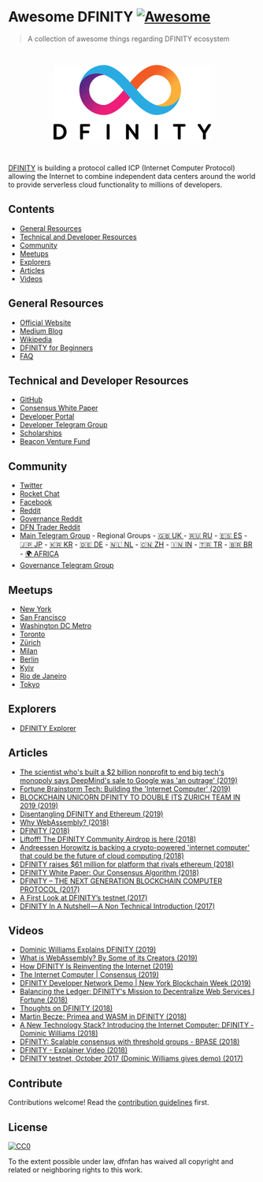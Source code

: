 # Awesome DFINITY [![Awesome](https://awesome.re/badge.svg)](https://awesome.re)

> A collection of awesome things regarding DFINITY ecosystem

<br><p align="center">
  <img src="dfinitylogo.png">
</p><br>

[DFINITY](https://dfinity.org/) is building a protocol called ICP (Internet Computer Protocol) allowing the Internet to combine independent data centers around the world to provide serverless cloud functionality to millions of developers.


## Contents

- [General Resources](#general-resources)
- [Technical and Developer Resources](#technical-and-developer-resources)
- [Community](#community)
- [Meetups](#meetups)
- [Explorers](#explorers)
- [Articles](#articles)
- [Videos](#videos)


## General Resources

- [Official Website](https://dfinity.org/)
- [Medium Blog](https://medium.com/dfinity)
- [Wikipedia](https://en.wikipedia.org/wiki/Dfinity)
- [DFINITY for Beginners](https://www.reddit.com/r/dfinity/comments/8vmedw/dfinity_for_beginners/)
- [FAQ](https://dfinity.org/faq)



## Technical and Developer Resources

- [GitHub](https://github.com/dfinity)
- [Consensus White Paper](https://dfinity.org/static/dfinity-consensus-0325c35128c72b42df7dd30c22c41208.pdf)
- [Developer Portal](https://dfinity.org/developers/)
- [Developer Telegram Group](https://t.me/DFINITY_Devs)
- [Scholarships](https://dfinity.org/ecosystem/scholarships)
- [Beacon Venture Fund](https://dfinity.org/ecosystem/fund)



## Community

<!-- ### Official Channels -->
- [Twitter](https://twitter.com/dfinity)
- [Rocket Chat](https://dfinity.rocket.chat/)
- [Facebook](https://www.facebook.com/dfinity.org/)
- [Reddit](https://reddit.com/r/dfinity)
- [Governance Reddit](https://www.reddit.com/r/dfinity_governance/)
- [DFN Trader Reddit](https://www.reddit.com/r/dfntrader/)
- [Main Telegram Group](https://t.me/dfinity) - Regional Groups - [🇬🇧 UK ](https://t.me/DFINITY_UK
) - [🇷🇺 RU](https://t.me/DFINITY_RU) - [🇪🇸 ES](https://t.me/DFINITY_ES) - [🇯🇵 JP](https://t.me/DFINITY_JP) - [🇰🇷 KR](https://t.me/DFINITY_KR) - [🇩🇪 DE](https://t.me/DFINITY_DE) - [🇳🇱 NL](https://t.me/DFINITY_NL) - [🇨🇳 ZH](https://t.me/DFINITY_ZH) - [🇮🇳 IN](https://t.me/DFINITY_IN) - [🇹🇷 TR](https://t.me/DFINITY_TR) - [🇧🇷 BR](https://t.me/dfinitybrazil) - [🌍  AFRICA](https://t.me/dfinityafrica)
- [Governance Telegram Group](https://t.me/DFINITY_Gov)

## Meetups

- [New York](https://www.meetup.com/DFINITY-New-York)
- [San Francisco](https://www.meetup.com/meetup-group-wDGYWnAz)
- [Washington DC Metro](https://www.meetup.com/DFINITY-Washington-DC-Metro)
- [Toronto](https://www.meetup.com/Toronto-DFINITY-Meetup)
- [Zürich](https://www.meetup.com/Zurich-DFINITY-Meetup)
- [Milan](https://www.meetup.com/Milan-DFINITY-Meetup)
- [Berlin](https://www.meetup.com/DFINITY-MEETUP-BERLIN)
- [Kyiv](https://www.meetup.com/Kyiv-Cryptocurrency-Meetup/)
- [Rio de Janeiro](https://www.meetup.com/DFINITY-Rio-de-Janeiro-Meetup)
- [Tokyo](https://www.meetup.com/DFINITY-Tokyo-Meetup)

## Explorers

- [DFINITY Explorer](https://www.dfinityexplorer.org/)



## Articles
- [The scientist who's built a $2 billion nonprofit to end big tech's monopoly says DeepMind's sale to Google was 'an outrage' (2019)](https://www.businessinsider.com/dfinity-founder-dominic-williams-criticizes-deepmind-sale-to-google-2019-7)
- [Fortune Brainstorm Tech: Building the 'Internet Computer' (2019)](https://www.pcmag.com/article/369794/fortune-brainstorm-tech-building-the-internet-computer)
- [BLOCKCHAIN UNICORN DFINITY TO DOUBLE ITS ZURICH TEAM IN 2019 (2019)](https://www.cnnmoney.ch/shows/blockchain/videos/dominic-williams-dfinity-blockchain-unicorn-double-zurich-team-2019)
- [Disentangling DFINITY and Ethereum (2019)](https://medium.com/dfinity/disentangling-dfinity-and-ethereum-dfa2151ad419)
- [Why WebAssembly? (2018)](https://medium.com/dfinity/why-webassembly-f21967076e4)
- [DFINITY (2018)](https://a16z.com/2018/08/29/dfinity/)
- [Liftoff! The DFINITY Community Airdrop is here (2018)](https://medium.com/dfinity/liftoff-the-dfinity-community-airdrop-is-here-5a11b94a2d03)
- [Andreessen Horowitz is backing a crypto-powered 'internet computer' that could be the future of cloud computing (2018)](http://www.businessinsider.com/polychain-andreessen-horowitz-dfinity-2018-2?r=UK&IR=T)
- [DFINITY raises $61 million for platform that rivals ethereum (2018)](https://www.cnbc.com/2018/02/07/dfinity-raises-61-million-for-platform-that-rivals-ethereum.html)
- [DFINITY White Paper: Our Consensus Algorithm (2018)](https://medium.com/dfinity/dfinity-white-paper-our-consensus-algorithm-a11adc0a054c)
- [DFINITY – THE NEXT GENERATION BLOCKCHAIN COMPUTER PROTOCOL (2017)](http://techblogwriter.co.uk/difinity/)
- [A First Look at DFINITY’s testnet (2017)](https://medium.com/dfinity/a-first-look-at-dfinit-ys-testnet-october-2017-8a94737bbc4)
- [DFINITY In A Nutshell — A Non Technical Introduction (2017)](https://medium.com/dfinity/dfinity-in-a-nutshell-a-non-technical-introduction-ec45ec5967c1)

## Videos
- [Dominic Williams Explains DFINITY (2019)](https://youtu.be/ZuMfYk4eZcI)
- [What is WebAssembly? By Some of its Creators (2019)](https://youtu.be/fvkIQfRZ-Y0)
- [How DFINITY Is Reinventing the Internet (2019)](https://www.youtube.com/watch?v=QUhceX6I81U)
- [The Internet Computer | Consensus  (2019)](https://youtu.be/xwRZljfqQg0)
- [DFINITY Developer Network Demo | New York Blockchain Week  (2019)](https://youtu.be/xTID4zlgFVY)
- [Balancing the Ledger: DFINITY's Mission to Decentralize Web Services I Fortune (2018)](https://youtu.be/1Vc0YLTJAMA)
- [Thoughts on DFINITY (2018)](https://youtu.be/qRVjOYvl73U)
- [Martin Becze: Primea and WASM in DFINITY (2018)](https://youtu.be/8xf0eBK_Ry0)
- [A New Technology Stack? Introducing the Internet Computer: DFINITY - Dominic Williams (2018)](https://youtu.be/2vprRqTCjn0)
- [DFINITY: Scalable consensus with threshold groups - BPASE (2018)](https://youtu.be/9HRurPVF3Pg)
- [DFINITY - Explainer Video (2018)](https://youtu.be/kyCfGRZaDnw)
- [DFINITY testnet, October 2017 (Dominic Williams gives demo) (2017)](https://youtu.be/aOzxxeOYJpY)




## Contribute

Contributions welcome! Read the [contribution guidelines](contributing.md) first.


## License

[![CC0](https://mirrors.creativecommons.org/presskit/buttons/88x31/svg/cc-zero.svg)](https://creativecommons.org/publicdomain/zero/1.0)

To the extent possible under law, dfnfan has waived all copyright and
related or neighboring rights to this work.
